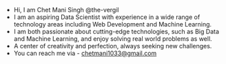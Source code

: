 - Hi, I am Chet Mani Singh @the-vergil
- I am an aspiring Data Scientist with experience in a wide range of technology areas including Web Development and Machine Learning.
- I am both passionate about cutting-edge technologies, such as Big Data and Machine Learning, and enjoy solving real world problems as well. 
- A center of creativity and perfection, always seeking new challenges.
- You can reach me  via - chetmani1033@gmail.com
